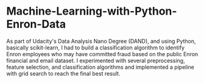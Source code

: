 # Machine-Learning-with-Python-Enron-Data
As part of Udacity's Data Analysis Nano Degree (DAND), and using Python, basically scikit-learn, I had to build a classification algorithm to identify Enron employees who may have committed fraud based on the public Enron financial and email dataset. I experimented with several preprocessing, feature selection, and classification algorithms and implemented a pipeline with grid search to reach the final best result.
